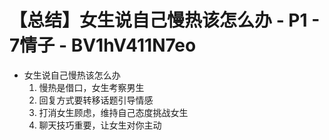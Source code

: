 # 【总结】女生说自己慢热该怎么办 - P1 - 7情子 - BV1hV411N7eo

-   女生说自己慢热该怎么办
    1.  慢热是借口，女生考察男生
    2.  回复方式要转移话题引导情感
    3.  打消女生顾虑，维持自己态度挑战女生
    4.  聊天技巧重要，让女生对你主动